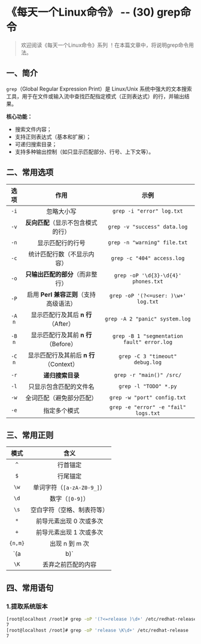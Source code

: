 # 《每天一个Linux命令》 -- (30) grep命令



> 欢迎阅读《每天一个Linux命令》系列 ！在本篇文章中，将说明grep命令用法。

## 一、简介

`grep`（Global Regular Expression Print）是 Linux/Unix 系统中强大的文本搜索工具，用于在文件或输入流中查找匹配指定模式（正则表达式）的行，并输出结果。

**核心功能：**

- 搜索文件内容；
- 支持正则表达式（基本和扩展）；
- 可递归搜索目录；
- 支持多种输出控制（如只显示匹配部分、行号、上下文等）。



## 二、常用选项

|  选项  |                  作用                  |                    示例                    |
| :----: | :------------------------------------: | :----------------------------------------: |
|  `-i`  |               忽略大小写               |         `grep -i "error" log.txt`          |
|  `-v`  |   **反向匹配**（显示不包含模式的行）   |        `grep -v "success" data.log`        |
|  `-n`  |            显示匹配行的行号            |        `grep -n "warning" file.txt`        |
|  `-c`  |       统计匹配行数（不显示内容）       |         `grep -c "404" access.log`         |
|  `-o`  |    **只输出匹配的部分**（而非整行）    |    `grep -oP '\d{3}-\d{4}' phones.txt`     |
|  `-P`  | 启用 **Perl 兼容正则**（支持高级语法） |    `grep -oP '(?<=user: )\w+' log.txt`     |
| `-A n` |   显示匹配行及其后 **n 行**（After）   |       `grep -A 2 "panic" system.log`       |
| `-B n` |  显示匹配行及其前 **n 行**（Before）   | `grep -B 1 "segmentation fault" error.log` |
| `-C n` | 显示匹配行及其前后 **n 行**（Context） |      `grep -C 3 "timeout" debug.log`       |
|  `-r`  |            **递归搜索目录**            |          `grep -r "main()" /src/`          |
|  `-l`  |         只显示包含匹配的文件名         |           `grep -l "TODO" *.py`            |
|  `-w`  |        全词匹配（避免部分匹配）        |        `grep -w "port" config.txt`         |
|  `-e`  |              指定多个模式              |    `grep -e "error" -e "fail" logs.txt`    |



## 三、常用正则

|  模式   |            含义            |
| :-----: | :------------------------: |
|   `^`   |          行首锚定          |
|   `$`   |          行尾锚定          |
|  `\w`   | 单词字符（`[a-zA-Z0-9_]`） |
|  `\d`   |      数字（`[0-9]`）       |
|  `\s`   | 空白字符（空格、制表符等） |
|   `*`   |  前导元素出现 0 次或多次   |
|   `+`   |  前导元素出现 1 次或多次   |
| `{n,m}` |       出现 n 到 m 次       |
|   `(a   |            b)`             |
|  `\K`   |     丢弃之前匹配的内容     |



## 四、常用语句

### 1.提取系统版本

```bash
[root@localhost /root]# grep -oP '(?<=release )\d+' /etc/redhat-release
7
[root@localhost /root]# grep -oP 'release \K\d+' /etc/redhat-release
7
```

